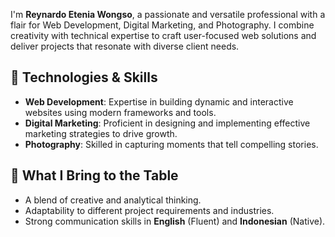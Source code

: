I'm **Reynardo Etenia Wongso**, a passionate and versatile professional with a flair for Web Development, Digital Marketing, and Photography. I combine creativity with technical expertise to craft user-focused web solutions and deliver projects that resonate with diverse client needs.

## 🔧 Technologies & Skills

- **Web Development**: Expertise in building dynamic and interactive websites using modern frameworks and tools.
- **Digital Marketing**: Proficient in designing and implementing effective marketing strategies to drive growth.
- **Photography**: Skilled in capturing moments that tell compelling stories.

## 🌟 What I Bring to the Table

- A blend of creative and analytical thinking.
- Adaptability to different project requirements and industries.
- Strong communication skills in **English** (Fluent) and **Indonesian** (Native).
